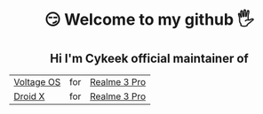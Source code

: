 <h1 align="center"> 😏 Welcome to my github 🖐</h1>

<h2 align="center"> Hi I'm Cykeek official maintainer of </h2>
<table align="center">
  <tr>
    <td><a href="https://github.com/VoltageOS/manifest">Voltage OS</a></td>
    <td> for </td>
    <td><a href="https://www.realme.com/in/realme-3-pro">Realme 3 Pro</a></td>
  </tr>
  <tr>
    <td><a href="https://github.com/DroidX-UI/manifest">Droid X</a></td>
    <td> for </td>
    <td><a href="https://www.realme.com/in/realme-3-pro">Realme 3 Pro</a></td>
  </tr>
</table>
